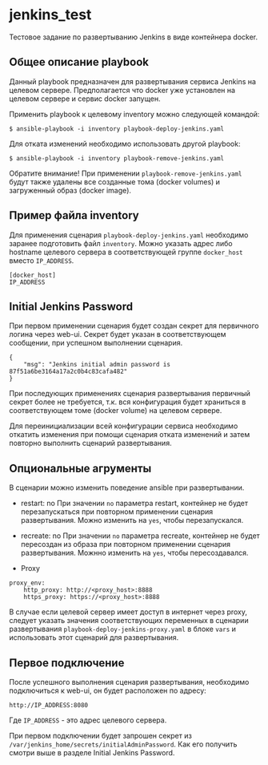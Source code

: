 # jenkins_test
Тестовое задание по развертыванию Jenkins в виде контейнера docker.

## Общее описание playbook

Данный playbook предназначен для развертывания сервиса Jenkins на целевом сервере.
Предполагается что docker уже установлен на целевом сервере и сервис docker запущен.

Применить playbook к целевому inventory можно следующей командой:

`$ ansible-playbook -i inventory playbook-deploy-jenkins.yaml`

Для отката изменений необходимо использовать другой playbook:

`$ ansible-playbook -i inventory playbook-remove-jenkins.yaml`

Обратите внимание! При применении `playbook-remove-jenkins.yaml` будут также удалены все созданные тома (docker volumes) 
и загруженный образ (docker image).

## Пример файла inventory

Для применения сценария `playbook-deploy-jenkins.yaml` необходимо заранее подготовить файл `inventory`.
Можно указать адрес либо hostname целевого сервера в соответствующей группе `docker_host` вместо `IP_ADDRESS`.

```
[docker_host]
IP_ADDRESS
```

## Initial Jenkins Password

При первом применении сценария будет создан секрет для первичного логина через web-ui.
Секрет будет указан в соответствующем сообщении, при успешном выполнении сценария.

```
{
    "msg": "Jenkins initial admin password is 87f51a6be3164a17a2c0b4c83cafa482"
}
```

При последующих применениях сценария развертывания первичный секрет более не требуется, т.к. вся конфигурация будет храниться
в соответствующем томе (docker volume) на целевом сервере.

Для переинициализации всей конфигурации сервиса необходимо откатить изменения при помощи сценария отката изменений
и затем повторно выполнить сценарий развертывания.

## Опциональные агрументы

В сценарии можно изменить поведение ansible при развертывании.

* restart: no
При значении `no` параметра restart, контейнер не будет перезапускаться при повторном применении сценария развертывания.
Можно изменить на `yes`, чтобы перезапускался.

* recreate: no
При значении `no` параметра recreate, контейнер не будет пересоздан из образа при повторном применении сценария развертывания.
Можнно изменить на `yes`, чтобы пересоздавался.

* Proxy
```
proxy_env:
    http_proxy: http://<proxy_host>:8888
    https_proxy: https://<proxy_host>:8888
```
В случае если целевой сервер имеет доступ в интернет через proxy, следует указать значения соответствующих переменных в
сценарии развертывания `playbook-deploy-jenkins-proxy.yaml` в блоке `vars` и использовать этот сценарий для развертывания.

## Первое подключение

После успешного выполнения сценария развертывания, необходимо подключиться к web-ui, он будет расположен по адресу:

```
http://IP_ADDRESS:8080
```
Где `IP_ADDRESS` - это адрес целевого сервера.

При первом подключении будет запрошен секрет из `/var/jenkins_home/secrets/initialAdminPassword`.
Как его получить смотри  выше в разделе Initial Jenkins Password.
